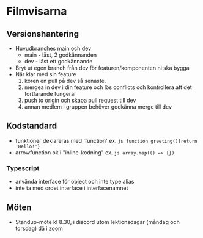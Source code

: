 # Filmvisarna

## Versionshantering

- Huvudbranches main och dev
  - main - låst, 2 godkännanden
  - dev - låst ett godkännande
- Bryt ut egen branch från dev för featuren/komponenten ni ska bygga
- När klar med sin feature
  1. kören en pull på dev så senaste.
  2. mergea in dev i din feature och lös conflicts och kontrollera att det fortfarande fungerar
  3. push to origin och skapa pull request till dev
  4. annan medlem i gruppen behöver godkänna merge till dev

## Kodstandard

- funktioner deklareras med 'function' ex. `js function greeting(){return 'Hello!'} `
- arrowfunction ok i "inline-kodning" ex. `js array.map(() => {}) `

### Typescript

- använda interface för object och inte type alias
- inte ta med ordet interface i interfacenamnet

## Möten

- Standup-möte kl 8.30, i discord utom lektionsdagar (måndag och torsdag) då i zoom
